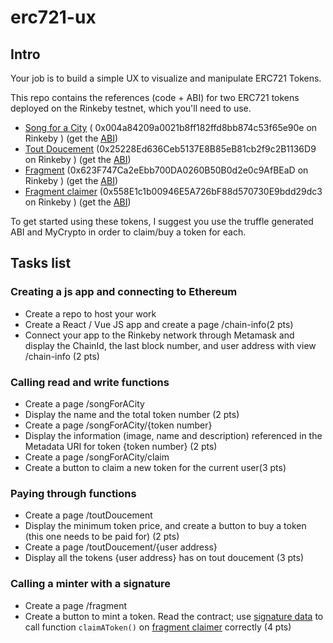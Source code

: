 # erc721-ux

## Intro
Your job is to build a simple UX to visualize and manipulate ERC721 Tokens.

This repo contains the references (code + ABI) for two ERC721 tokens deployed on the Rinkeby testnet, which you'll need to use.
- [Song for a City](contracts/SongForACity.sol) ( 0x004a84209a0021b8ff182ffd8bb874c53f65e90e on Rinkeby ) (get the [ABI](build/contracts/SongForACity.json))
- [Tout Doucement](contracts/ToutDoucement.sol) (0x25228Ed636Ceb5137E8B85eB81cb2f9c2B1136D9 on Rinkeby ) (get the [ABI](build/contracts/ToutDoucement.json))
- [Fragment](contracts/Fragment.sol) (0x623F747Ca2eEbb700DA0260B50B0d2e0c9AfBEaD on Rinkeby ) (get the [ABI](build/contracts/Fragment.json))
- [Fragment claimer](contracts/fragmentClaimer.sol) (0x558E1c1b00946E5A726bF88d570730E9bdd29dc3 on Rinkeby ) (get the [ABI](build/contracts/fragmentClaimer.json))


To get started using these tokens, I suggest you use the truffle generated ABI and MyCrypto in order to claim/buy a token for each.

## Tasks list
### Creating a js app and connecting to Ethereum
- Create a repo to host your work
- Create a React / Vue JS app and create a page /chain-info(2 pts)
- Connect your app to the Rinkeby network through Metamask and display the ChainId, the last block number, and user address with view /chain-info (2 pts)

### Calling read and write functions
- Create a page /songForACity
- Display the name and the total token number (2 pts)
- Create a page /songForACity/{token number}
- Display the information (image, name and description) referenced in the Metadata URI for token {token number} (2 pts)
- Create a page /songForACity/claim
- Create a button to claim a new token for the current user(3 pts)

### Paying through functions
- Create a page /toutDoucement
- Display the minimum token price, and create a button to buy a token (this one needs to be paid for) (2 pts)
- Create a page /toutDoucement/{user address}
- Display all the tokens {user address} has on tout doucement (3 pts)

### Calling a minter with a signature
- Create a page /fragment
- Create a button to mint a token. Read the contract; use [signature data](claimerV1-tools) to call function `claimAToken()` on [fragment claimer](contracts/fragmentClaimer.sol) correctly (4 pts)
